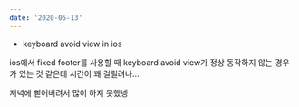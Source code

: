 ```yaml
---
date: '2020-05-13'
---
```


- keyboard avoid view in ios

ios에서 fixed footer를 사용할 때 keyboard avoid view가 정상 동작하지 않는 경우가 있는 것 같은데 시간이 꽤 걸릴려나...

저녁에 뻗어버려서 많이 하지 못했넹
